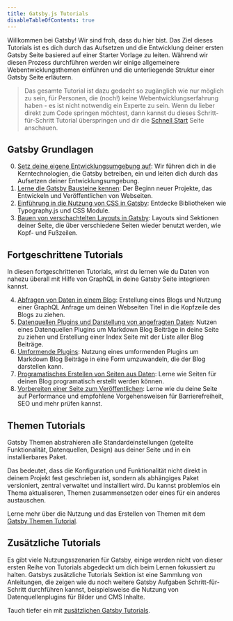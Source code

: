 ```yaml
---
title: Gatsby.js Tutorials
disableTableOfContents: true
---
```


Willkommen bei Gatsby! Wir sind froh, dass du hier bist. Das Ziel dieses
Tutorials ist es dich durch das Aufsetzen und die Entwicklung deiner ersten
Gatsby Seite basiered auf einer Starter Vorlage zu leiten. Während wir diesen
Prozess durchführen werden wir einige allgemeinere Webentwicklungsthemen
einführen und die unterliegende Struktur einer Gatsby Seite erläutern.

> Das gesamte Tutorial ist dazu gedacht so zugänglich wie nur möglich zu sein,
für Personen, die (noch!) keine Webentwicklungserfahrung haben - es ist nicht
notwendig ein Experte zu sein. Wenn du lieber direkt zum Code springen möchtest,
dann kannst du dieses Schritt-für-Schritt Tutorial überspringen und dir die
[Schnell Start](/docs/quick-start) Seite anschauen.

## Gatsby Grundlagen

0. [Setz deine eigene Entwicklungsumgebung auf](/tutorial/part-zero/): Wir
   führen dich in die Kerntechnologien, die Gatsby betreiben, ein und leiten
   dich durch das Aufsetzen deiner Entwicklungsumgebung.
1. [Lerne die Gatsby Bausteine kennen](/tutorial/part-one/): Der Beginn neuer
   Projekte, das Entwickeln und Veröffentlichen von Webseiten.
2. [Einführung in die Nutzung von CSS in Gatsby](/tutorial/part-two/): Entdecke
   Bibliotheken wie Typography.js und CSS Module.
3. [Bauen von verschachtelten Layouts in Gatsby](/tutorial/part-three/):
   Layouts sind Sektionen deiner Seite, die über verschiedene Seiten wieder
   benutzt werden, wie Kopf- und Fußzeilen.

## Fortgeschrittene Tutorials

In diesen fortgeschrittenen Tutorials, wirst du lernen wie du Daten von nahezu
überall mit Hilfe von GraphQL in deine Gatsby Seite integrieren kannst.

4. [Abfragen von Daten in einem Blog](/tutorial/part-four/): Erstellung eines
   Blogs und Nutzung einer GraphQL Anfrage um deinen Webseiten Titel in die
   Kopfzeile des Blogs zu ziehen.
5. [Datenquellen Plugins und Darstellung von angefragten Daten](/tutorial/part-five/):
   Nutzen eines Datenquellen Plugins um Markdown Blog Beiträge in deine Seite
   zu ziehen und Erstellung einer Index Seite mit der Liste aller Blog Beiträge.
6. [Umformende Plugins](/tutorials/part-six/): Nutzung eines umformenden
   Plugins um Markdown Blog Beiträge in eine Form umzuwandeln, die der Blog
   darstellen kann.
7. [Programatisches Erstellen von Seiten aus Daten](/tutorial/part-seven/):
   Lerne wie Seiten für deinen Blog programatisch erstellt werden können.
8. [Vorbereiten einer Seite zum Veröffentlichen](/tutorial/part-eight/):
   Lerne wie du deine Seite auf Performance und empfohlene Vorgehensweisen
   für Barrierefreiheit, SEO und mehr prüfen kannst.

## Themen Tutorials

Gatsby Themen abstrahieren alle Standardeinstellungen (geteilte Funktionalität,
Datenquellen, Design) aus deiner Seite und in ein installierbares Paket.

Das bedeutet, dass die Konfiguration und Funktionalität nicht direkt in deinem
Projekt fest geschrieben ist, sondern als abhängiges Paket versioniert, zentral
verwaltet und installiert wird. Du kannst problemlos ein Thema aktualiseren,
Themen zusammensetzen oder eines für ein anderes austauschen.  

Lerne mehr über die Nutzung und das Erstellen von Themen mit dem
[Gatsby Themen Tutorial](/tutorial/theme-tutorials/).

## Zusätzliche Tutorials

Es gibt viele Nutzungsszenarien für Gatsby, einige werden nicht von dieser
ersten Reihe von Tutorials abgedeckt um dich beim Lernen fokussiert zu halten.
Gatsbys zusätzliche Tutorials Sektion ist eine Sammlung von Anleitungen, die
zeigen wie du noch weitere Gatsby Aufgaben Schritt-für-Schritt durchführen
kannst, beispielsweise die Nutzung von Datenquellenplugins für Bilder und CMS
Inhalte. 

Tauch tiefer ein mit [zusätzlichen Gatsby Tutorials](/tutorial/additional-tutorials).
